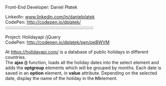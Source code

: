 Front-End Developer: Daniel Płatek

LinkedIn: www.linkedin.com/in/danielplatek  
CodePen: http://codepen.io/dplatek/  
::::::::::::::::::::::::::::::::::::::::::::::::::::::::::::::::::::::

Project: Holidayapi  /jQuery  
CodePen: http://codepen.io/dplatek/pen/peBWVM

At https://holidayapi.com/ is a database of public holidays in different countries.  
The **ajax ()** function, loads all the holiday dates into the select element and adds the **optgroup** elements  which will be grouped by months. 
Each date is saved in an **option** element, in **value** attribute. 
Depending on the selected date, display the name of the holiday in the  **h1**element.